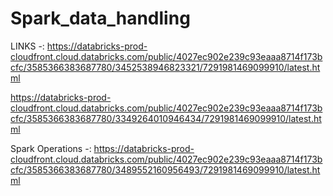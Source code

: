 # Spark_data_handling
LINKS -:
https://databricks-prod-cloudfront.cloud.databricks.com/public/4027ec902e239c93eaaa8714f173bcfc/3585366383687780/3452538946823321/7291981469099910/latest.html

https://databricks-prod-cloudfront.cloud.databricks.com/public/4027ec902e239c93eaaa8714f173bcfc/3585366383687780/3349264010946434/7291981469099910/latest.html

Spark Operations -:
https://databricks-prod-cloudfront.cloud.databricks.com/public/4027ec902e239c93eaaa8714f173bcfc/3585366383687780/3489552160956493/7291981469099910/latest.html
